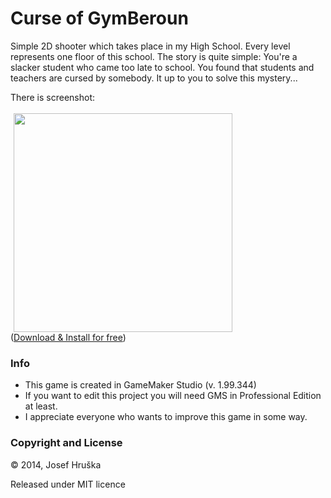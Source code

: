 # Curse of GymBeroun

Simple 2D shooter which takes place in my High School. Every level represents one floor of this school. The story is quite simple: You're a slacker student who came too late to school. You found that students and teachers are cursed by somebody. It up to you to solve this mystery...

There is screenshot:
<br />
<br />
<img src="http://i.imgur.com/oNeOIVu.jpg?1" width="350" hspace="5" >
<br />
([Download & Install for free](https://drive.google.com/open?id=0B1sVDp9Im8bgflJRQl95bV9kclZ3NlF1QjRVbE45Y3JCelNycUNVelF0SGNTRllnLVA1eTg&authuser=0))

### Info

* This game is created in GameMaker Studio (v. 1.99.344)
* If you want to edit this project you will need GMS in Professional Edition at least.
* I appreciate everyone who wants to improve this game in some way.

### Copyright and License

© 2014, Josef Hruška

Released under MIT licence
